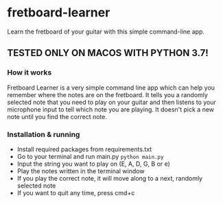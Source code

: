 # fretboard-learner
Learn the fretboard of your guitar with this simple command-line app.

## TESTED ONLY ON MACOS WITH PYTHON 3.7!

### How it works
Fretboard Learner is a very simple command line app which can help you remember where the notes are on the fretboard.
It tells you a randomly selected note that you need to play on your guitar and then listens to your microphone input to tell which note you are playing.
It doesn't pick a new note until you find the correct note.

### Installation & running
- Install required packages from requirements.txt
- Go to your terminal and run main.py `python main.py`
- Input the string you want to play on (E, A, D, G, B or e)
- Play the notes written in the terminal window
- If you play the correct note, it will move along to a next, randomly selected note
- If you want to quit any time, press cmd+c
